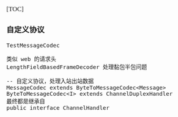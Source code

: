 <span  style="font-family: Simsun,serif; font-size: 17px; ">

[TOC]

### 自定义协议

~~~
TestMessageCodec

类似 web 的请求头
LengthFieldBasedFrameDecoder 处理黏包半包问题

-- 自定义协议，处理入站出站数据
MessageCodec extends ByteToMessageCodec<Message>
ByteToMessageCodec<I> extends ChannelDuplexHandler
最终都是继承自
public interface ChannelHandler
~~~

</span>
